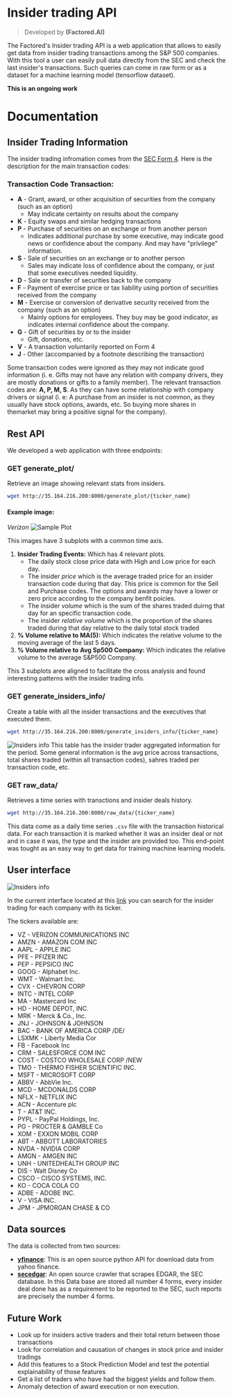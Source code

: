 # Insider trading API

> Developed by **(Factored.AI)**

The Factored's Insider trading API is a web application that allows to easily get data from insider
trading transactions among the S&P 500 companies. With this tool a user can easily pull data directly from
the SEC and check the last insider's transactions. Such queries can come in raw form or as a dataset for a machine learning model (tensorflow dataset).

**This is an ongoing work**
# Documentation
## Insider Trading Information
The insider trading infromation comes from the [SEC Form 4](https://www.sec.gov/files/forms-3-4-5.pdf). Here is the description for the main transaction codes:

### Transaction Code Transaction:
- **A** - Grant, award, or other acquisition of securities from the company (such as an option)
    - May indicate certainty on results about the company
- **K** - Equity swaps and similar hedging transactions
- **P** - Purchase of securities on an exchange or from another person
    - Indicates additional purchase by some executive, may indicate good news or confidence about the company. And may have "privilege" information.
- **S** - Sale of securities on an exchange or to another person
    - Sales may indicate loss of confidence about the company, or just that some executives needed liquidity.
- **D** - Sale or transfer of securities back to the company
- **F** - Payment of exercise price or tax liability using portion of securities received from the company
- **M** - Exercise or conversion of derivative security received from the company (such as an option)
    - Mainly options for employees. They buy may be good indicator, as indicates internal confidence about the company.
- **G** - Gift of securities by or to the insider
    - Gift, donations, etc.
- **V** - A transaction voluntarily reported on Form 4
- **J** - Other (accompanied by a footnote describing the transaction)

Some transaction codes were ignored as they may not indicate good information (i. e. Gifts may not have any relation with company drivers, they are mostly donations or gifts to a family member). The relevant transaction codes are:
**A, P, M, S**. As they can have some relationship with company drivers or signal (i. e: A purchase from an insider is not common, as they usually have  stock options, awards, etc. So buying more shares in themarket may bring a positive signal for the company).

## Rest API  
We developed a web application with three endpoints: 

### **GET generate_plot/**
Retrieve an image showing relevant stats from insiders.
```bash
wget http://35.164.216.200:8000/generate_plot/{ticker_name}
```
#### Example image:
*Verizon*
![Sample Plot](images/insider_plot.png)

This images have 3 subplots with a common time axis. 
1. **Insider Trading Events:** Which has 4 relevant plots. 
    - The daily stock close price data with High and Low price for each day. 
    - The insider *price* which is the average traded price for an insider transaction code during that day. This price is common for the Sell and Purchase codes. The options and awards may have a lower or zero price according to the company benfit poicies.
    - The insider *volume* which is the sum of the shares traded duirng that day for an specific transaction code.
    - The insider *relative volume* which is the proportion of the shares traded during that day relative to the daily total stock traded
2. **% Volume relative to MA(5):** Which indicates the relative volume to the moving average of the last 5 days.
3. **% Volume relative to Avg Sp500 Company:** Which indicates the relative volume to the average S&P500 Company.

This 3 subplots aree aligned to facilitate the cross analysis and found interesting patterns with the insider trading info.


### **GET generate_insiders_info/**
Create a table with all the insider transactions and the executives that executed them.
```bash
wget http://35.164.216.200:8000/generate_insiders_info/{ticker_name}
```
![Insiders info](images/insider_table.png)
This table has the insider trader aggregated information for the period. Some general information is the avg price across transactions, total shares traded (within all transaction codes), sahres traded  per transaction code, etc.

### **GET raw_data/** 
Retrieves a time series with transctions and insider deals history. 
```bash
wget http://35.164.216.200:8000/raw_data/{ticker_name}
```

This data come as a daily time series `.csv` file with the  transaction historical data. For each transaction it is marked whether it was an insider deal or not and in case it was, the type and the insider are provided too. This end-point was tought as an easy way to get data for training machine learning models.

## User interface
![Insiders info](images/interface.png)

In the current interface located at this [link](http://35.164.216.200:8080/) you can search for the insider trading for each company with its ticker.

The tickers available are:
- VZ  -  VERIZON COMMUNICATIONS INC
- AMZN  -  AMAZON COM INC
- AAPL  -  APPLE INC
- PFE  -  PFIZER INC
- PEP  -  PEPSICO INC
- GOOG  -  Alphabet Inc.
- WMT  -  Walmart Inc.
- CVX  -  CHEVRON CORP
- INTC  -  INTEL CORP
- MA  -  Mastercard Inc
- HD  -  HOME DEPOT, INC.
- MRK  -  Merck & Co., Inc.
- JNJ  -  JOHNSON & JOHNSON
- BAC  -  BANK OF AMERICA CORP /DE/
- LSXMK  -  Liberty Media Cor
- FB  -  Facebook Inc
- CRM  -  SALESFORCE COM INC
- COST  -  COSTCO WHOLESALE CORP /NEW
- TMO  -  THERMO FISHER SCIENTIFIC INC.
- MSFT  -  MICROSOFT CORP
- ABBV  -  AbbVie Inc.
- MCD  -  MCDONALDS CORP
- NFLX  -  NETFLIX INC
- ACN  -  Accenture plc
- T  -  AT&T INC.
- PYPL  -  PayPal Holdings, Inc.
- PG  -  PROCTER & GAMBLE Co
- XOM  -  EXXON MOBIL CORP
- ABT  -  ABBOTT LABORATORIES
- NVDA  -  NVIDIA CORP
- AMGN  -  AMGEN INC
- UNH  -  UNITEDHEALTH GROUP INC
- DIS  -  Walt Disney Co
- CSCO  -  CISCO SYSTEMS, INC.
- KO  -  COCA COLA CO
- ADBE  -  ADOBE INC.
- V  -  VISA INC.
- JPM  -  JPMORGAN CHASE & CO

## Data sources
The data is collected from two sources:

* [**yfinance**](https://github.com/ranaroussi/yfinance): This is an open source python API for download data from yahoo finance.
* [**secedgar**](https://github.com/sec-edgar/sec-edgar): An open source crawler that scrapes EDGAR, the SEC database. In this Data base are stored all number 4 forms, every insider deal done has as a requirement to be reported to the SEC, such reports are precisely the number 4 forms.

## Future Work
- Look up for insiders active traders and their total return between those transactions
- Look for correlation and causation of changes in stock price and insider tradings
- Add this features to a Stock Prediction Model and test the potential explainability of those features
- Get a list of traders who have had the biggest yields and follow them.
- Anomaly detection of award execution or non execution.



